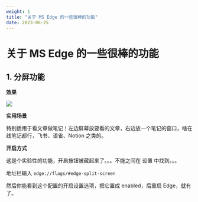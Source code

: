 ```yaml
---
weight: 1
title: "关于 MS Edge 的一些很棒的功能"
date: 2023-06-25
---
```


# 关于 MS Edge 的一些很棒的功能



## 1. 分屏功能

**效果**

![](https://cdn.tangbeanzy.com/img/2023-06-25_edge-split-screen-flag.png)

**实用场景**

特别适用于看文章做笔记！左边屏幕放要看的文章，右边放一个笔记的窗口，啥在线笔记都行，飞书、语雀、Notion 之类的。

**开启方式**

这是个实验性的功能，开启按钮被藏起来了。。。不能之间在 设置 中找到。。。

地址栏输入 `edge://flags/#edge-split-screen`

然后你能看到这个配置的开启设置选项，把它置成 enabled，后重启 Edge，就有了。

















